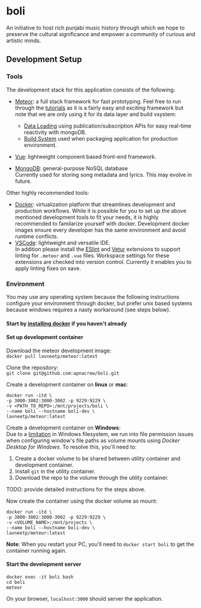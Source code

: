# boli

An initiative to host rich punjabi music history through which we hope to preserve the cultural significance and empower a community of curious and artistic minds.

## Development Setup

### Tools

The development stack for this application consists of the following:

* [Meteor](https://www.meteor.com/): a full stack framework for fast prototyping. Feel free to run through the [tutorials](https://www.meteor.com/tutorials) as it is a fairly easy and exciting framework but note that we are only using it for its data layer and build vsystem:
  * [Data Loading](https://guide.meteor.com/data-loading.html) using publication/subscription APIs for easy real-time reactivity with mongoDB.
  * [Build System](https://guide.meteor.com/build-tool.html) used when packaging application for production environment.

* [Vue](https://vuejs.org/): lightweight component based front-end framework.
* [MongoDB](https://www.mongodb.com/): general-purpose NoSQL database  
  Currently used for storing song metadata and lyrics. This may evolve in future.

Other highly recommended tools:

* [Docker](https://www.docker.com/): virtualization platform that streamlines development and production workflows. While it is possible for you to set up the above mentioned development tools to fit your needs, it is highly recommended to familarize yourself with docker. Development docker images ensure every developer has the same environment and avoid runtime conflicts.
* [VSCode](https://code.visualstudio.com/): lightweight and versatile IDE.  
  In addition please install the [ESlint](https://marketplace.visualstudio.com/items?itemName=dbaeumer.vscode-eslint) and [Vetur](https://marketplace.visualstudio.com/items?itemName=octref.vetur) extensions to support linting for `.meteor` and `.vue` files. Workspace settings for these extensions are checked into version control. Currently it enables you to apply linting fixes on save.

### Environment

You may use any operating system because the following instructions configure your environment through docker, but prefer unix based systems because windows requires a nasty workaround (see steps below).

#### Start by [installing docker](https://docs.docker.com/install/) if you haven't already

#### Set up development container

Download the meteor development image:  
`docker pull lavneetp/meteor:latest`

Clone the repository:  
`git clone git@github.com:apnacrew/boli.git`

Create a development container on **linux** or **mac**:

```console
docker run -itd \
-p 3000-3002:3000-3002 -p 9229:9229 \
-v <PATH_TO_REPO>:/mnt/projects/boli \
--name boli --hostname boli-dev \
lavneetp/meteor:latest
```

Create a development container on **Windows**:  
Due to a [limitation](https://github.com/docker/for-win/issues/497) in Windows filesystem, we run into file permission issues when configuring window's file paths as volume mounts using *Docker Desktop for Windows*. To resolve this, you'll need to:

1. Create a docker volume to be shared between utility container and development container.
2. Install `git` in the utility container.
3. Download the repo to the volume through the utility container.

TODO: provide detailed instructions for the steps above.

Now create the container using the docker volume as mount:

```console
docker run -itd \
-p 3000-3002:3000-3002 -p 9229:9229 \
-v <VOLUME_NAME>:/mnt/projects \
--name boli --hostname boli-dev \
lavneetp/meteor:latest
```

**Note**: When you restart your PC, you'll need to `docker start boli` to get the container running again.

#### Start the development server

```console
docker exec -it boli bash
cd boli
meteor
```

On your browser, `localhost:3000` should server the application.
